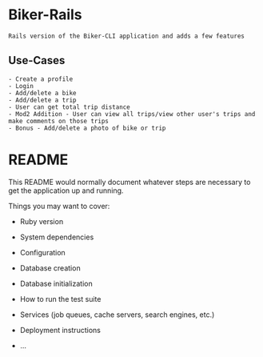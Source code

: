 # Biker-Rails
    Rails version of the Biker-CLI application and adds a few features

## Use-Cases
    - Create a profile
    - Login
    - Add/delete a bike
    - Add/delete a trip
    - User can get total trip distance
    - Mod2 Addition - User can view all trips/view other user's trips and make comments on those trips
    - Bonus - Add/delete a photo of bike or trip

# README

This README would normally document whatever steps are necessary to get the
application up and running.

Things you may want to cover:

* Ruby version

* System dependencies

* Configuration

* Database creation

* Database initialization

* How to run the test suite

* Services (job queues, cache servers, search engines, etc.)

* Deployment instructions

* ...
